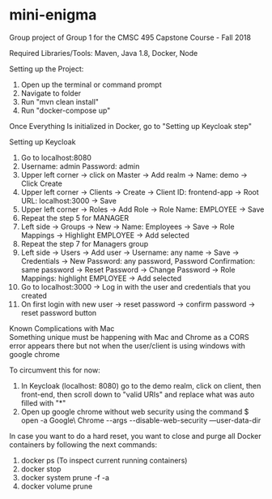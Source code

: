 # mini-enigma
Group project of Group 1 for the CMSC 495 Capstone Course - Fall 2018

Required Libraries/Tools:
Maven, Java 1.8, Docker, Node

Setting up the Project:
1. Open up the terminal or command prompt  
2. Navigate to folder
3. Run "mvn clean install"
4. Run "docker-compose up"

Once Everything Is initialized in Docker, go to "Setting up Keycloak step"  

Setting up Keycloak

1.	Go to localhost:8080
2.	Username: admin Password: admin
3.	Upper left corner -> click on Master -> Add realm -> Name: demo -> Click Create
4.	Upper left corner -> Clients -> Create -> Client ID: frontend-app -> Root URL: localhost:3000 -> Save
5.	Upper left corner -> Roles -> Add Role -> Role Name: EMPLOYEE -> Save
6.	Repeat the step 5 for MANAGER
7.	Left side -> Groups -> New -> Name: Employees -> Save -> Role Mappings -> Highlight EMPLOYEE -> Add selected
8.	Repeat the step 7 for Managers group
9.	Left side -> Users -> Add user -> Username: any name -> Save -> Credentials -> New Password: any password, Password Confirmation: same password -> Reset Password -> Change Password -> Role Mappings: highlight EMPLOYEE -> Add selected
10.	Go to localhost:3000 -> Log in with the user and credentials that you created
11. On first login with new user -> reset password -> confirm password -> reset password button

Known Complications with Mac  
Something unique must be happening with Mac and Chrome as a CORS error appears there but not when the user/client is using windows with google chrome

To circumvent this for now:
1. In Keycloak (localhost: 8080) go to the demo realm, click on client, then front-end, then scroll down to "valid URIs" and replace what was auto filled with "*"
2. Open up google chrome without web security using the command $ open -a Google\ Chrome --args --disable-web-security —user-data-dir

In case you want to do a hard reset, you want to close and purge all Docker containers by following the next commands:
1. docker ps (To inspect current running containers)
2. docker stop <container id>
3. docker system prune -f -a
4. docker volume prune
